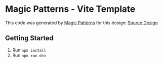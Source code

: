 # Magic Patterns - Vite Template

This code was generated by [Magic Patterns](https://magicpatterns.com) for this design: [Source Design](https://www.magicpatterns.com/c/8yqyb4u1nuwvugqx8d6qtk)

## Getting Started

1. Run `npm install`
2. Run `npm run dev` 